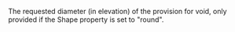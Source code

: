 The requested diameter (in elevation) of the provision for void, only provided if the Shape property is set to "round".
